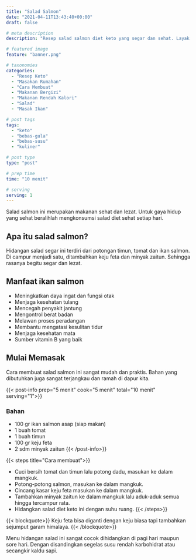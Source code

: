 ```yaml
---
title: "Salad Salmon"
date: "2021-04-11T13:43:40+00:00"
draft: false

# meta description
description: "Resep salad salmon diet keto yang segar dan sehat. Layak dijadikan menu hidangan sehari-hari."

# featured image
feature: "banner.png"

# taxonomies
categories:
  - "Resep Keto"
  - "Masakan Rumahan"
  - "Cara Membuat"
  - "Makanan Bergizi"
  - "Makanan Rendah Kalori"
  - "Salad"
  - "Masak Ikan"

# post tags
tags:
  - "keto"
  - "bebas-gula"
  - "bebas-susu"
  - "kuliner"

# post type
type: "post"

# prep time
time: "10 menit"

# serving
serving: 1
---
```

Salad salmon ini merupakan makanan sehat dan lezat. Untuk gaya hidup yang sehat beralihlah mengkonsumsi salad diet sehat setiap hari.

## Apa itu salad salmon?

Hidangan salad segar ini terdiri dari potongan timun, tomat dan ikan salmon. Di campur menjadi satu, ditambahkan keju feta dan minyak zaitun. Sehingga rasanya begitu segar dan lezat.

## Manfaat ikan salmon

- Meningkatkan daya ingat dan fungsi otak
- Menjaga kesehatan tulang
- Mencegah penyakit jantung
- Mengontrol berat badan
- Melawan proses peradangan
- Membantu mengatasi kesulitan tidur
- Menjaga kesehatan mata
- Sumber vitamin B yang baik

## Mulai Memasak

Cara membuat salad salmon ini sangat mudah dan praktis. Bahan yang dibutuhkan juga sangat terjangkau dan ramah di dapur kita.

{{< post-info prep="5 menit" cook="5 menit" total="10 menit" serving="1">}}

### Bahan

- 100 gr ikan salmon asap (siap makan)
- 1 buah tomat
- 1 buah timun
- 100 gr keju feta
- 2 sdm minyak zaitun
{{< /post-info>}}

{{< steps title="Cara membuat">}}
- Cuci bersih tomat dan timun lalu potong dadu, masukan ke dalam mangkuk.
- Potong-potong salmon, masukan ke dalam mangkuk.
- Cincang kasar keju feta masukan ke dalam mangkuk.
- Tambahkan minyak zaitun ke dalam mangkuk lalu aduk-aduk semua hingga tercampur rata.
- Hidangkan salad diet keto ini dengan suhu ruang.
{{< /steps>}}

{{< blockquote>}}
Keju feta bisa diganti dengan keju biasa tapi tambahkan sejumput garam himalaya.
{{< /blockquote>}}

Menu hidangan salad ini sangat cocok dihidangkan di pagi hari maupun sore hari. Dengan disandingkan segelas susu rendah karbohidrat atau secangkir kaldu sapi.


